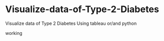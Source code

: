 # Visualize-data-of-Type-2-Diabetes
Visualize data of Type 2 Diabetes Using tableau or/and python

working
